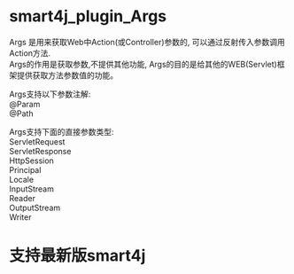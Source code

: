 smart4j_plugin_Args
==================

Args 是用来获取Web中Action(或Controller)参数的,
可以通过反射传入参数调用Action方法.<br>
Args的作用是获取参数,不提供其他功能,
Args的目的是给其他的WEB(Servlet)框架提供获取方法参数值的功能。

Args支持以下参数注解:<br>
@Param<br>
@Path<br>

Args支持下面的直接参数类型:<br>
ServletRequest<br>
ServletResponse<br>
HttpSession<br>
Principal<br>
Locale<br>
InputStream<br>
Reader<br>
OutputStream<br>
Writer<br>

支持最新版smart4j
=============